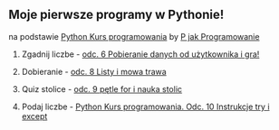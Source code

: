 Moje pierwsze programy w Pythonie!
---------------------------------------------------------------------------------------------------------------
na podstawie [Python Kurs programowania](https://www.youtube.com/watch?v=cnNs8qcWg0Q&list=PL3yDCQ6GKeEyBOF0gZyBvihDv6n0GNsdm) by [P jak Programowanie](https://www.youtube.com/channel/UCwqpR0XraS02wfh2OVHmPwQ)


1. Zgadnij liczbe - [odc. 6 Pobieranie danych od użytkownika i gra!](https://www.youtube.com/watch?v=DiMZKQALjgI&index=7&list=PL3yDCQ6GKeEyBOF0gZyBvihDv6n0GNsdm) 

2. Dobieranie - [odc. 8 Listy i mowa trawa](https://www.youtube.com/watch?v=7GYXughsFJk&index=9&list=PL3yDCQ6GKeEyBOF0gZyBvihDv6n0GNsdm)

3. Quiz stolice - [odc. 9 pętle for i nauka stolic](https://www.youtube.com/watch?v=dD3PtNh8jCs&list=PL3yDCQ6GKeEyBOF0gZyBvihDv6n0GNsdm&index=10)

4. Podaj liczbe - [Python Kurs programowania. Odc. 10 Instrukcje try i except](https://www.youtube.com/watch?v=hPrmbi-LOic&index=11&list=PL3yDCQ6GKeEyBOF0gZyBvihDv6n0GNsdm)
